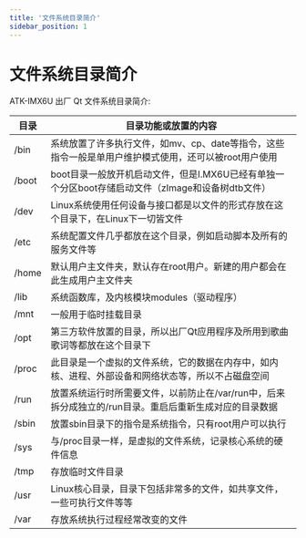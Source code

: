 ```yaml
---
title: '文件系统目录简介'
sidebar_position: 1
---
```


# 文件系统目录简介

ATK-IMX6U 出厂 Qt 文件系统目录简介:

| **目录** | **目录功能或放置的内容**                                     |
| -------- | ------------------------------------------------------------ |
| /bin     | 系统放置了许多执行文件，如mv、cp、date等指令，这些指令一般是单用户维护模式使用，还可以被root用户使用 |
| /boot    | boot目录一般放开机启动文件，但是I.MX6U已经有单独一个分区boot存储启动文件（zImage和设备树dtb文件） |
| /dev     | Linux系统使用任何设备与接口都是以文件的形式存放在这个目录下，在Linux下一切皆文件 |
| /etc     | 系统配置文件几乎都放在这个目录，例如启动脚本及所有的服务文件等 |
| /home    | 默认用户主文件夹，默认存在root用户。新建的用户都会在此生成用户主文件夹 |
| /lib     | 系统函数库，及内核模块modules（驱动程序）                    |
| /mnt     | 一般用于临时挂载目录                                         |
| /opt     | 第三方软件放置的目录，所以出厂Qt应用程序及所用到歌曲歌词等都放在这个目录下 |
| /proc    | 此目录是一个虚拟的文件系统，它的数据在内存中，如内核、进程、外部设备和网络状态等，所以不占磁盘空间 |
| /run     | 放置系统运行时所需要文件，以前防止在/var/run中，后来拆分成独立的/run目录。重启后重新生成对应的目录数据 |
| /sbin    | 放置sbin目录下的指令是系统指令，只有root用户可以执行         |
| /sys     | 与/proc目录一样，是虚拟的文件系统，记录核心系统的硬件信息    |
| /tmp     | 存放临时文件目录                                             |
| /usr     | Linux核心目录，目录下包括非常多的文件，如共享文件，一些可执行文件等等 |
| /var     | 存放系统执行过程经常改变的文件                               |


